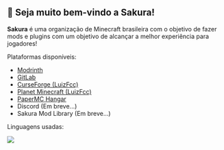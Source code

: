 ## 👋 Seja muito bem-vindo a Sakura!
**Sakura** é uma organização de Minecraft brasileira com o objetivo de fazer mods e plugins com um objetivo de alcançar a melhor experiência para jogadores!

Plataformas disponíveis:
* [Modrinth](https://modrinth.com/organization/sakura-mods)
* [GitLab](https://gitlab.com/sakura-mods)
* [CurseForge (LuizFcc)](https://curseforge.com/members/luizfcc)
* [Planet Minecraft (LuizFcc)](https://planetminecraft.com/member/luizfcc)
* [PaperMC Hangar](https://hangar.papermc.io/Sakura)
* Discord (Em breve...)
* Sakura Mod Library (Em breve...)

Linguagens usadas:

<img src="https://skillicons.dev/icons?i=kotlin,cpp">
